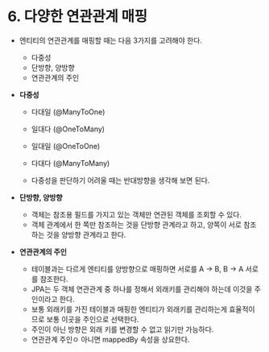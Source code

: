 # **6. 다양한 연관관계 매핑**
- 엔티티의 연관관계를 매핑할 때는 다음 3가지를 고려해야 한다.
    - 다중성 
    - 단방향, 양방향
    - 연관관계의 주인

- **다중성**
  - 다대일 (@ManyToOne)
  - 일대다 (@OneToMany)
  - 일대일 (@OneToOne)
  - 다대다 (@ManyToMany)

  - 다중성을 판단하기 어려울 때는 반대방향을 생각해 보면 된다.

- **단방향, 양방향**
  - 객체는 참조용 필드를 가지고 있는 객체만 연관된 객체를 조회할 수 있다. 
  - 객체 관계에서 한 쪽만 참조하는 것을 단방향 관계라고 하고, 양쪽이 서로 참조하는 것을 양방향 관계라고 한다.

- **연관관계의 주인**
  - 테이블과는 다르게 엔티티를 양방향으로 매핑하면 서로를 A -> B, B -> A 서로를 참조한다.
  - JPA는 두 객체 연관관계 중 하나를 정해서 외래키를 관리해야 하는데 이것을 주인이라고 한다.
  - 보통 외래키를 가진 테이블과 매핑한 엔티티가 외래키를 관리하는게 효율적이므로 보통 이곳을 주인으로 선택한다.
  - 주인이 아닌 방향은 외래 키를 변경할 수 없고 읽기만 가능하다.
  - 연관관계 주인ㅇ 아니면 mappedBy 속성을 상요한다.